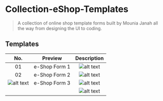 # Collection-eShop-Templates
 
> A collection of online shop template forms built by Mounia Janah all the way from designing the UI to coding. 

## Templates

| No. |   Preview    |                                            Description                                            |    
| :-: | :----------: | :-----------------------------------------------------------------------------------------------: | 
| 01  | e-Shop Form 1 | ![alt text](https://github.com/MoonJanah/Collection-eShop-Templates/blob/main/eShop-Template-1.jpeg) | 
| 02  | e-Shop Form 2 | ![alt text](https://github.com/MoonJanah/Collection-eShop-Templates/blob/main/E-Shop-Template2.png) | 
| ![alt text](https://github.com/MoonJanah/Collection-eShop-Templates/blob/main/E-Shop-Template3-3.jpeg) | e-Shop Form 3 | ![alt text](https://github.com/MoonJanah/Collection-eShop-Templates/blob/main/E-Shop-Template3-1.jpeg) | 
|  | | ![alt text](https://github.com/MoonJanah/Collection-eShop-Templates/blob/main/E-Shop-Template3-2.jpeg) | 
